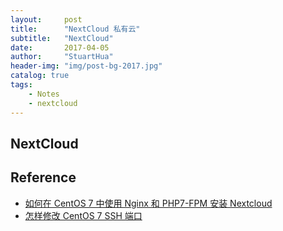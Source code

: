 ```yaml
---
layout:     post
title:      "NextCloud 私有云"
subtitle:   "NextCloud"
date:       2017-04-05
author:     "StuartHua"
header-img: "img/post-bg-2017.jpg"
catalog: true
tags:
    - Notes
    - nextcloud
---
```


## NextCloud



## Reference

* [如何在 CentOS 7 中使用 Nginx 和 PHP7-FPM 安装 Nextcloud](https://linux.cn/article-8242-1.html)
* [怎样修改 CentOS 7 SSH 端口](https://sebastianblade.com/how-to-modify-ssh-port-in-centos7/)



